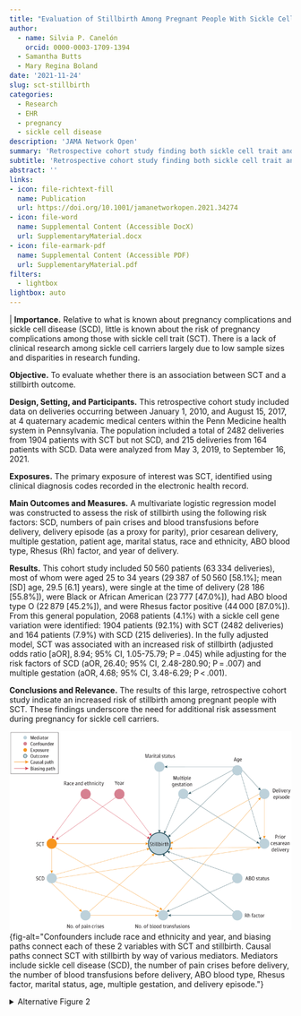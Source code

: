 ```yaml
---
title: "Evaluation of Stillbirth Among Pregnant People With Sickle Cell Trait"
author:
  - name: Silvia P. Canelón
    orcid: 0000-0003-1709-1394
  - Samantha Butts
  - Mary Regina Boland
date: '2021-11-24'
slug: sct-stillbirth
categories:
  - Research
  - EHR
  - pregnancy
  - sickle cell disease
description: 'JAMA Network Open'
summary: 'Retrospective cohort study finding both sickle cell trait and disease to be associated with an increased risk of stillbirth, suggesting that sickle cell carriers would benefit from additional risk assessment during pregnancy.'
subtitle: 'Retrospective cohort study finding both sickle cell trait and disease to be associated with an increased risk of stillbirth, suggesting that sickle cell carriers would benefit from additional risk assessment during pregnancy.'
abstract: ''
links:
- icon: file-richtext-fill
  name: Publication
  url: https://doi.org/10.1001/jamanetworkopen.2021.34274
- icon: file-word
  name: Supplemental Content (Accessible DocX)
  url: SupplementaryMaterial.docx
- icon: file-earmark-pdf
  name: Supplemental Content (Accessible PDF)
  url: SupplementaryMaterial.pdf
filters:
  - lightbox
lightbox: auto
---
```


|
**Importance.** Relative to what is known about pregnancy complications and sickle cell disease (SCD), little is known about the risk of pregnancy complications among those with sickle cell trait (SCT). There is a lack of clinical research among sickle cell carriers largely due to low sample sizes and disparities in research funding.

**Objective.** To evaluate whether there is an association between SCT and a stillbirth outcome.

**Design, Setting, and Participants.** This retrospective cohort study included data on deliveries occurring between January 1, 2010, and August 15, 2017, at 4 quaternary academic medical centers within the Penn Medicine health system in Pennsylvania. The population included a total of 2482 deliveries from 1904 patients with SCT but not SCD, and 215 deliveries from 164 patients with SCD. Data were analyzed from May 3, 2019, to September 16, 2021.

**Exposures.** The primary exposure of interest was SCT, identified using clinical diagnosis codes recorded in the electronic health record.

**Main Outcomes and Measures.** A multivariate logistic regression model was constructed to assess the risk of stillbirth using the following risk factors: SCD, numbers of pain crises and blood transfusions before delivery, delivery episode (as a proxy for parity), prior cesarean delivery, multiple gestation, patient age, marital status, race and ethnicity, ABO blood type, Rhesus (Rh) factor, and year of delivery.

**Results.** This cohort study included 50 560 patients (63 334 deliveries), most of whom were aged 25 to 34 years (29 387 of 50 560 [58.1%]; mean [SD] age, 29.5 [6.1] years), were single at the time of delivery (28 186 [55.8%]), were Black or African American (23 777 [47.0%]), had ABO blood type O (22 879 [45.2%]), and were Rhesus factor positive (44 000 [87.0%]). From this general population, 2068 patients (4.1%) with a sickle cell gene variation were identified: 1904 patients (92.1%) with SCT (2482 deliveries) and 164 patients (7.9%) with SCD (215 deliveries). In the fully adjusted model, SCT was associated with an increased risk of stillbirth (adjusted odds ratio [aOR], 8.94; 95% CI, 1.05-75.79; P = .045) while adjusting for the risk factors of SCD (aOR, 26.40; 95% CI, 2.48-280.90; P = .007) and multiple gestation (aOR, 4.68; 95% CI, 3.48-6.29; P < .001).

**Conclusions and Relevance.** The results of this large, retrospective cohort study indicate an increased risk of stillbirth among pregnant people with SCT. These findings underscore the need for additional risk assessment during pregnancy for sickle cell carriers.

![Directed Acyclic Graph With Stillbirth as the Outcome and Sickle Cell Trait (SCT) as the Primary Exposure of Interest.](featured.png){fig-alt="Confounders include race and ethnicity and year, and biasing paths connect each of these 2 variables with SCT and stillbirth. Causal paths connect SCT with stillbirth by way of various mediators. Mediators include sickle cell disease (SCD), the number of pain crises before delivery, the number of blood transfusions before delivery, ABO blood type, Rhesus factor, marital status, age, multiple gestation, and delivery episode."}

<details><summary>Alternative Figure 2</summary>

![Alternative Directed Acyclic Graph With Stillbirth as the Outcome and Sickle Cell Trait (SCT) as the Primary Exposure of Interest](Fig2_DAG.png){fig-alt="Confounders include race and ethnicity and year, and biasing paths connect each of these 2 variables with SCT and stillbirth. Causal paths connect SCT with stillbirth by way of various mediators. Mediators include sickle cell disease (SCD), the number of pain crises before delivery, the number of blood transfusions before delivery, ABO blood type, Rhesus factor, marital status, age, multiple gestation, and delivery episode."}

</details>

